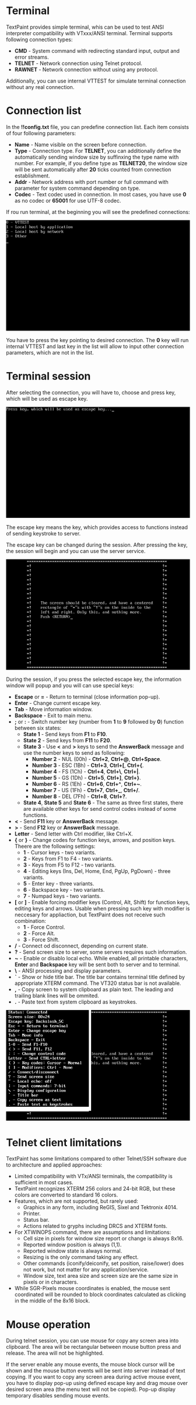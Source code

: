 # Terminal

TextPaint provides simple terminal, whis can be used to test ANSI interpreter compatibility with VTxxx/ANSI terminal\. Terminal supports following connection types:


* **CMD** \- System command with redirecting standard input, output and error streams\.
* **TELNET** \- Network connection using Telnet protocol\.
* **RAWNET** \- Network connection without using any protocol\.

Additionally, you can use internal VTTEST for simulate terminal connection without any real connection\.

# Connection list

In the **\!\!config\.txt** file, you can predefine connection list\. Each item consists of four following parameters:


* **Name** \- Name visible on the screen before connection\.
* **Type** \- Connection type\. For **TELNET**, you can additionally define the automatically sending window size by suffinxing the type name with number\. For example, if you define type as **TELNET20**, the window size will be sent automatically after **20** ticks counted from connection establishment\.
* **Addr** \- Network address with port number or full command with parameter for system command depending on type\.
* **Codec** \- Text codec used in connection\. In most cases, you have use **0** as no codec or **65001** for use UTF\-8 codec\.

If rou run terminal, at the beginning you will see the predefined connections:

![](readme_pics/terminal/terminal1.png "")

You have to press the key pointing to desired connection\. The **0** key will run internal VTTEST and last key in the list will allow to input other connection parameters, which are not in the list\.

# Terminal session

After selecting the connection, you will have to, choose and press key, which will be used as escape key\.

![](readme_pics/terminal/terminal2.png "")

The escape key means the key, which provides access to functions instead of sending keystroke to server\.

The escape key can be changed during the session\. After pressing the key, the session will begin and you can use the server service\.

![](readme_pics/terminal/terminal3.png "")

During the session, if you press the selected escape key, the information window will popup and you will can use special keys:


* **Escape** or **=** \- Return to terminal \(close information pop\-up\)\.
* **Enter** \- Change current escape key\.
* **Tab** \- Move information window\.
* **Backspace** \- Exit to main menu\.
* **;** or **:** \- Switch number key \(number from **1** to **9** followed by **0**\) function between six states:
  * **State 1** \- Send keys from **F1** to **F10**\.
  * **State 2** \- Send keys from **F11** to **F20**\.
  * **State 3** \- Use **<** and **>** keys to send the **AnswerBack** message and use the number keys to send as following:
    * **Number 2** \- NUL \(00h\) \- **Ctrl\+2**, **Ctrl\+@**, **Ctrl\+Space**\.
    * **Number 3** \- ESC \(1Bh\) \- **Ctrl\+3**, **Ctrl\+\[**, **Ctrl\+\{**\.
    * **Number 4** \- FS \(1Ch\) \- **Ctrl\+4**, **Ctrl\+\\**, **Ctrl\+&#124;**\.
    * **Number 5** \- GS \(1Dh\) \- **Ctrl\+5**, **Ctrl\+\]**, **Ctrl\+\}**\.
    * **Number 6** \- RS \(1Eh\) \- **Ctrl\+6**, **Ctrl\+^**, **Ctrl\+~**\.
    * **Number 7** \- US \(1Fh\) \- **Ctrl\+7**, **Ctrl\+\_**, **Ctrl\+/**\.
    * **Number 8** \- DEL \(7Fh\) \- **Ctrl\+8**, **Ctrl\+?**\.
  * **State 4**, **State 5** and **State 6** \- The same as three first states, there are available other keys for send control codes instead of some functions\.
* **<** \- Send **F11** key or **AnswerBack** message\.
* **>** \- Send **F12** key or **AnswerBack** message\.
* **Letter** \- Send letter with Ctrl modifier, like Ctrl\+X\.
* **\{** or **\}** \- Change codes for function keys, arrows, and position keys\. Theere are the following settings:
  * **1** \- Cursor keys \- two variants\.
  * **2** \- Keys from F1 to F4 \- two variants\.
  * **3** \- Keys from F5 to F12 \- two variants\.
  * **4** \- Editing keys \(Ins, Del, Home, End, PgUp, PgDown\) \- three variants\.
  * **5** \- Enter key \- three variants\.
  * **6** \- Backspace key \- two variants\.
  * **7** \- Numpad keys \- two variants\.
* **\[** or **\]** \- Enable forcing modifier keys \(Control, Alt, Shift\) for function keys, editing keys and arrows\. Usable when pressing such key with modifier is neccesary for appliaction, but TextPaint does not receive such combination:
  * **1** \- Force Control\.
  * **2** \- Force Alt\.
  * **3** \- Force Shift\.
* **/** \- Connect od disconnect, depending on current state\.
* **?** \- Send screen size to server, some servers requires such information\.
* **~** \- Enable or disablo local echo\. While enabled, all printable characters, **Enter** and **Backspace** key will be sent both to server and to terminal\.
* **\\** \- ANSI processing and display parameters\.
* **\`** \- Show or hide title bar\. The title bar contains terminal title defined by appropriate XTERM command\. The VT320 status bar is not available\.
* **,** \- Copy screen to system clipboard as plain text\. The leading and trailing blank lines will be ommited\.
* **\.** \- Paste text from system clipboard as keystrokes\.

![](readme_pics/terminal/terminal4.png "")

# Telnet client limitations

TextPaint has some limitations compared to other Telnet/SSH software due to architecture and applied approaches:


* Limited compatibility with VTx/ANSI terminals, the compatibility is sufficient in most cases\.
* TextPaint recognizes XTERM 256 colors and 24\-bit RGB, but these colors are converted to standard 16 colors\.
* Features, which are not supported, but rarely used:
  * Graphics in any form, including ReGIS, Sixel and Tektronix 4014\.
  * Printer\.
  * Status bar\.
  * Actions related to gryphs including DRCS and XTERM fonts\.
* For XTWINOPS command, there are assumptions and limitations:
  * Cell size in pixels for window size report or change is always 8x16\.
  * Reported window position is always \(1,1\)\.
  * Reported window state is always normal\.
  * Resizing is the only command taking any effect\.
  * Other commands \(iconify/deiconify, set position, raise/lower\) does not work, but not matter for any application/service\.
  * Window size, text area size and screen size are the same size in pixels or in characters\.
* While SGR\-Pixels mouse coordinates is enabled, the mouse sent coordinated will be rounded to block coordinates calculated as clicking in the middle of the 8x16 block\.

# Mouse operation

During telnet session, you can use mouse for copy any screen area into clipboard\. The area will be rectangular between mouse button press and release\. The area will not be highlighted\.

If the server enable any mouse events, the mouse block cursor will be shown and the mouse button events will be sent into server instead of text copying\. If you want to copy any screen area during active mouse event, you have to display pop\-up using defined escape key and drag mouse over desired screen area \(the menu text will not be copied\)\. Pop\-up display temporary disables sending mouse events\.




